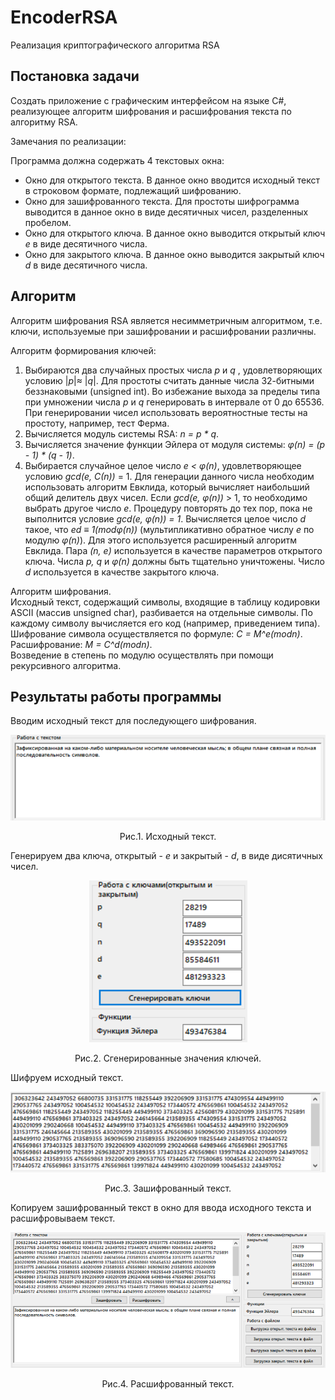 # EncoderRSA
Реализация криптографического алгоритма RSA
## Постановка задачи
Создать приложение с графическим интерфейсом на языке С#, реализующее алгоритм шифрования и расшифрования текста по алгоритму RSA.<br>

Замечания по реализации:<br> 

Программа должна содержать 4 текстовых окна:
- Окно для открытого текста. В данное окно вводится исходный текст в строковом формате, подлежащий шифрованию.<br>
- Окно для зашифрованного текста. Для простоты шифрограмма выводится в данное окно в виде десятичных чисел, разделенных пробелом.
- Окно для открытого ключа. В данное окно выводится открытый ключ *e* в виде десятичного числа.
- Окно для закрытого ключа. В данное окно выводится закрытый ключ *d* в виде десятичного числа.

## Алгоритм
Алгоритм шифрования RSA является несимметричным алгоритмом, т.е. ключи, используемые при зашифровании и расшифровании различны.<br>

Алгоритм формирования ключей:<br>
1. Выбираются два случайных простых числа *p* и *q* , удовлетворяющих условию |*p*|≈ |*q*|. Для простоты считать данные числа 32-битными беззнаковыми (unsigned int). Во избежание выхода за пределы типа при умножении числа *p* и *q* генерировать в интервале от 0 до 65536. При генерировании чисел
использовать вероятностные тесты на простоту, например, тест Ферма.
2. Вычисляется модуль системы RSA: *n = p \* q*.
3. Вычисляется значение функции Эйлера от модуля системы: *φ(n) = (p - 1) \* (q - 1)*.
4. Выбирается случайное целое число *e < φ(n)*, удовлетворяющее условию *gcd(e, С(n))* = 1. Для генерации данного числа необходим использовать алгоритм Евклида, который вычисляет наибольший общий делитель двух чисел. Если *gcd(e, φ(n))* > 1, то необходимо выбрать другое число *e*. Процедуру повторять до тех пор, пока не выполнится условие *gcd(e, φ(n)) = 1*.
Вычисляется целое число *d* такое, что *ed ≡ 1(modφ(n))* (мультипликативно обратное числу *e* по модулю *φ(n)*). Для этого используется расширенный алгоритм Евклида.
Пара *(n, e)* используется в качестве параметров открытого ключа. Числа *p, q* и *φ(n)* должны быть тщательно уничтожены. Число *d* используется в качестве закрытого ключа.

Алгоритм шифрования.<br>
Исходный текст, содержащий символы, входящие в таблицу кодировки ASCII (массив unsigned char), разбивается на отдельные символы. По каждому символу вычисляется его код (например, приведением типа).<br>
Шифрование символа осуществляется по формуле: *C = M^e(modn)*.<br>
Расшифрование: *M = C^d(modn)*.<br>
Возведение в степень по модулю осуществлять при помощи рекурсивного алгоритма.
## Результаты работы программы
Вводим исходный текст для последующего шифрования.

<p align="center"><img src="/1.png"/></p>
<p align="center">Рис.1. Исходный текст.</p>

Генерируем два ключа, открытый - *e* и закрытый - *d*, в виде дисятичных чисел.

<p align="center"><img src="/2.png"/></p>
<p align="center">Рис.2. Сгенерированные значения ключей.</p>

Шифруем исходный текст.

<p align="center"><img src="/3.png"/></p>
<p align="center">Рис.3. Зашифрованный текст.</p>

Копируем зашифрованный текст в окно для ввода исходного текста и расшифровываем текст. 

<p align="center"><img src="/4.png"/></p>
<p align="center">Рис.4. Расшифрованный текст.</p>



